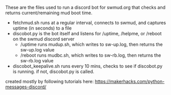 These are the files used to run a discord bot for swmud.org that checks and returns current/remaining mud boot time.
  * fetchmud.sh runs at a regular interval, connects to swmud, and captures uptime (in seconds) to a file
  * discobot.py is the bot itself and listens for /uptime, /helpme, or /reboot on the swmud discord server
      * /uptime runs mudup.sh, which writes to sw-up.log, then returns the sw-up.log value
      * /reboot runs mudbc.sh, which writes to sw-rb.log, then returns the sw-rb.log value
  * discobot_keepalive.sh runs every 10 mins, checks to see if discobot.py is running. if not, discobot.py is called.


created mostly by following tutorials here: https://makerhacks.com/python-messages-discord/
